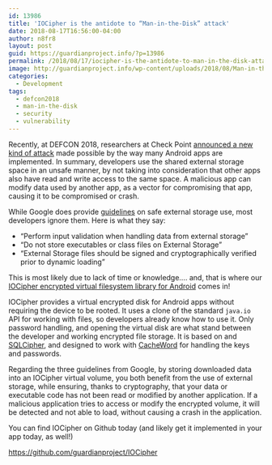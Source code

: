 ```yaml
---
id: 13986
title: 'IOCipher is the antidote to “Man-in-the-Disk” attack'
date: 2018-08-17T16:56:00-04:00
author: n8fr8
layout: post
guid: https://guardianproject.info/?p=13986
permalink: /2018/08/17/iocipher-is-the-antidote-to-man-in-the-disk-attack/
image: http://guardianproject.info/wp-content/uploads/2018/08/Man-in-the-Disk-Crash-Phone.png
categories:
  - Development
tags:
  - defcon2018
  - man-in-the-disk
  - security
  - vulnerability
---
```

Recently, at DEFCON 2018, researchers at Check Point [announced a new kind of attack](https://blog.checkpoint.com/2018/08/12/man-in-the-disk-a-new-attack-surface-for-android-apps/) made possible by the way many Android apps are implemented. In summary, developers use the shared external storage space in an unsafe manner, by not taking into consideration that other apps also have read and write access to the same space. A malicious app can modify data used by another app, as a vector for compromising that app, causing it to be compromised or crash.

While Google does provide <a href="https://developer.android.com/training/articles/security-tips" target="_blank" rel="noopener">guidelines</a> on safe external storage use, most developers ignore them. Here is what they say:

  * “Perform input validation when handling data from external storage”
  * “Do not store executables or class files on External Storage”
  * “External Storage files should be signed and cryptographically verified prior to dynamic loading”

This is most likely due to lack of time or knowledge…. and, that is where our [IOCipher encrypted virtual filesystem library for Android](https://guardianproject.info/code/iocipher/) comes in!

IOCipher provides a virtual encrypted disk for Android apps without requiring the device to be rooted. It uses a clone of the standard `java.io` API for working with files, so developers already know how to use it. Only password handling, and opening the virtual disk are what stand between the developer and working encrypted file storage. It is based on and <a href="http://sqlcipher.net/" target="_blank" rel="noopener">SQLCipher</a>, and designed to work with <a href="https://github.com/guardianproject/IOCipher" target="_blank" rel="noopener">CacheWord</a> for handling the keys and passwords.

Regarding the three guidelines from Google, by storing downloaded data into an IOCipher virtual volume, you both benefit from the use of external storage, while ensuring, thanks to cryptography, that your data or executable code has not been read or modified by another application. If a malicious application tries to access or modify the encrypted volume, it will be detected and not able to load, without causing a crash in the application.

You can find IOCipher on Github today (and likely get it implemented in your app today, as well!)

<https://github.com/guardianproject/IOCipher>

 